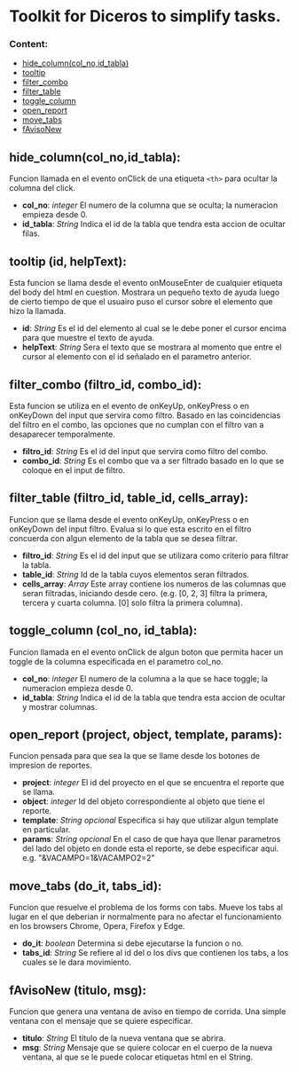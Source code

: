 # Toolkit for Diceros to simplify tasks.

### Content:
- [hide_column(col_no,id_tabla)](#hide_column(col_no,id_tabla))
- [tooltip](#tooltip)
- [filter_combo](#filter_combo)
- [filter_table](#filter_table)
- [toggle_column](#toggle_column)
- [open_report](#open_report)
- [move_tabs](#move_tabs)
- [fAvisoNew](#fAvisoNew)

## hide_column(col_no,id_tabla):
Funcion llamada en el evento onClick de una etiqueta ```<th>``` para ocultar la columna del click.
- **col_no**: *integer* El numero de la columna que se oculta; la numeracion empieza desde 0.
- **id_tabla**: *String* Indica el id de la tabla que tendra esta accion de ocultar filas.

## tooltip (id, helpText):
Esta funcion se llama desde el evento onMouseEnter de cualquier etiqueta del body del html en cuestion. Mostrara un pequeño texto de ayuda luego de cierto tiempo de que el usuairo puso el cursor sobre el elemento que hizo la llamada.

- **id**: *String* Es el id del elemento al cual se le debe poner el cursor encima para que muestre el texto de ayuda.
- **helpText**: *String* Sera el texto que se mostrara al momento que entre el cursor al elemento con el id señalado en el parametro anterior.

## filter_combo (filtro_id, combo_id):
Esta funcion se utiliza en el evento de onKeyUp, onKeyPress o en onKeyDown del input que servira como filtro. Basado en las coincidencias del filtro en el combo, las opciones que no cumplan con	el filtro van a desaparecer temporalmente.

- **filtro_id**: *String* Es el id del input que servira como filtro del combo.
- **combo_id**: *String* Es el combo que va a ser filtrado basado en lo que se coloque en el input de filtro.

## filter_table (filtro_id, table_id, cells_array):
Funcion que se llama desde el evento onKeyUp, onKeyPress o en onKeyDown del input filtro. Evalua si lo que esta escrito en el filtro concuerda con algun elemento de la tabla que se desea filtrar.

- **filtro_id**: *String* Es el id del input que se utilizara como criterio para filtrar la tabla.
- **table_id**: *String* Id de la tabla cuyos elementos seran filtrados.
- **cells_array**: *Array* Este array contiene los numeros de las columnas que seran filtradas, iniciando desde cero. (e.g. [0, 2, 3] filtra la primera, tercera y cuarta columna. [0] solo filtra la primera columna).

## toggle_column (col_no, id_tabla):
Funcion llamada en el evento onClick de algun boton que permita hacer un toggle de la columna especificada en el parametro col_no.

- **col_no**: *integer* El numero de la columna a la que se hace toggle; la numeracion empieza desde 0.
- **id_tabla**: *String* Indica el id de la tabla que tendra esta accion de ocultar y mostrar columnas.

## open_report (project, object, template, params):
Funcion pensada para que sea la que se llame desde los botones de impresion de reportes.

- **project**: *integer* El id del proyecto en el que se encuentra el reporte que se llama.
- **object**: *integer* Id del objeto correspondiente al objeto que tiene el reporte.
- **template**: *String* *opcional* Especifica si hay que utilizar algun template en particular.
- **params**: *String* *opcional* En el caso de que haya que llenar parametros del lado del objeto en donde esta el reporte, se debe especificar aqui. e.g. "&VACAMPO=1&VACAMPO2=2"

## move_tabs (do_it, tabs_id):
Funcion que resuelve el problema de los forms con tabs. Mueve los tabs al lugar en el que deberian ir normalmente para no afectar el funcionamiento en los browsers Chrome, Opera, Firefox y Edge.

- **do_it**: *boolean* Determina si debe ejecutarse la funcion o no.
- **tabs_id**: *String* Se refiere al id del o los divs que contienen los tabs, a los cuales se le dara movimiento.

## fAvisoNew (titulo, msg):
Funcion que genera una ventana de aviso en tiempo de corrida. Una simple ventana con el mensaje que se quiere especificar.

- **titulo**: *String* El titulo de la nueva ventana que se abrira.
- **msg**: *String* Mensaje que se quiere colocar en el cuerpo de la nueva ventana, al que se le puede colocar etiquetas html en el String.